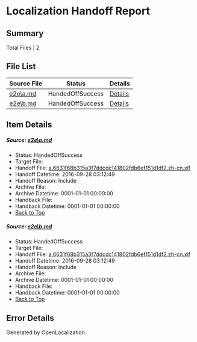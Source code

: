 # <a name='report-top'></a> Localization Handoff Report

## Summary
 Total Files | 2

## File List
 Source File | Status | Details 
 ----------- | ------ | ------- 
 [e2e\a.md](https://github.com/OpenLocalizationTestOrg/ol-test0/blob/a5e220be71f8f98a40bf9fc297dcc3e1a092f896/e2e/a.md) | HandedOffSuccess | [Details](#3a050c211e21a398d1b2a232fd8c8f41a22e4f591)
 [e2e\b.md](https://github.com/OpenLocalizationTestOrg/ol-test0/blob/a5e220be71f8f98a40bf9fc297dcc3e1a092f896/e2e/b.md) | HandedOffSuccess | [Details](#3a050c211e21a398d1b2a232fd8c8f41a22e4f592)

## Item Details
##### <a name='3a050c211e21a398d1b2a232fd8c8f41a22e4f591'></a> Source: [e2e\a.md](https://github.com/OpenLocalizationTestOrg/ol-test0/blob/a5e220be71f8f98a40bf9fc297dcc3e1a092f896/e2e/a.md)
* Status: HandedOffSuccess
* Target File: 
* Handoff File: [a.6631f68b315a3f7ddcdc141802fdb6ef151d1df2.zh-cn.xlf](https://github.com/OpenLocalizationTestOrg/ol-test0-handoff/blob/80f9cce4cbc6ffc38832c8acba7c36c39276b4b5/ol-handoff/OpenLocalizationTestOrg/ol-test0-zhcn/shujia/ht/a.6631f68b315a3f7ddcdc141802fdb6ef151d1df2.zh-cn.xlf)
* Handoff Datetime: 2016-09-28 03:12:49
* Handoff Reason: Include
* Archive File: 
* Archive Datetime: 0001-01-01 00:00:00
* Handback File: 
* Handback Datetime: 0001-01-01 00:00:00
* [Back to Top](#report-top)

##### <a name='3a050c211e21a398d1b2a232fd8c8f41a22e4f592'></a> Source: [e2e\b.md](https://github.com/OpenLocalizationTestOrg/ol-test0/blob/a5e220be71f8f98a40bf9fc297dcc3e1a092f896/e2e/b.md)
* Status: HandedOffSuccess
* Target File: 
* Handoff File: [a.6631f68b315a3f7ddcdc141802fdb6ef151d1df2.zh-cn.xlf](https://github.com/OpenLocalizationTestOrg/ol-test0-handoff/blob/80f9cce4cbc6ffc38832c8acba7c36c39276b4b5/ol-handoff/OpenLocalizationTestOrg/ol-test0-zhcn/shujia/ht/a.6631f68b315a3f7ddcdc141802fdb6ef151d1df2.zh-cn.xlf)
* Handoff Datetime: 2016-09-28 03:12:49
* Handoff Reason: Include
* Archive File: 
* Archive Datetime: 0001-01-01 00:00:00
* Handback File: 
* Handback Datetime: 0001-01-01 00:00:00
* [Back to Top](#report-top)


## Error Details

Generated by OpenLocalization.
